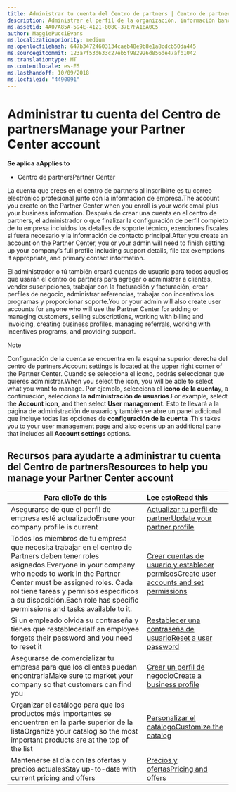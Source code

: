 ```yaml
---
title: Administrar tu cuenta del Centro de partners | Centro de partners
description: Administrar el perfil de la organización, información bancaria y fiscal y los usuarios.
ms.assetid: 4A07A85A-594E-4121-808C-37E7FA18A0C5
author: MaggiePucciEvans
ms.localizationpriority: medium
ms.openlocfilehash: 647b34724603134caeb48e9b8e1a8cdcb50da445
ms.sourcegitcommit: 123a7f53d633c27eb5f982926d856de47afb1042
ms.translationtype: MT
ms.contentlocale: es-ES
ms.lasthandoff: 10/09/2018
ms.locfileid: "4490091"
---
```

# <a name="manage-your-partner-center-account"></a><span data-ttu-id="bcfcc-103">Administrar tu cuenta del Centro de partners</span><span class="sxs-lookup"><span data-stu-id="bcfcc-103">Manage your Partner Center account</span></span>

**<span data-ttu-id="bcfcc-104">Se aplica a</span><span class="sxs-lookup"><span data-stu-id="bcfcc-104">Applies to</span></span>**

-  <span data-ttu-id="bcfcc-105">Centro de partners</span><span class="sxs-lookup"><span data-stu-id="bcfcc-105">Partner Center</span></span>

<span data-ttu-id="bcfcc-106">La cuenta que crees en el centro de partners al inscribirte es tu correo electrónico profesional junto con la información de empresa.</span><span class="sxs-lookup"><span data-stu-id="bcfcc-106">The account you create on the Partner Center when you enroll is your work email plus your business information.</span></span> <span data-ttu-id="bcfcc-107">Después de crear una cuenta en el centro de partners, el administrador o que finalizar la configuración de perfil completo de tu empresa incluidos los detalles de soporte técnico, exenciones fiscales si fuera necesario y la información de contacto principal.</span><span class="sxs-lookup"><span data-stu-id="bcfcc-107">After you create an account on the Partner Center, you or your admin will need to finish setting up your company’s full profile including support details, file tax exemptions if appropriate, and primary contact information.</span></span> 

<span data-ttu-id="bcfcc-108">El administrador o tú también creará cuentas de usuario para todos aquellos que usarán el centro de partners para agregar o administrar a clientes, vender suscripciones, trabajar con la facturación y facturación, crear perfiles de negocio, administrar referencias, trabajar con incentivos los programas y proporcionar soporte.</span><span class="sxs-lookup"><span data-stu-id="bcfcc-108">You or your admin will also create user accounts for anyone who will use the Partner Center for adding or managing customers, selling subscriptions, working with billing and invoicing, creating business profiles, managing referrals, working with incentives programs, and providing support.</span></span>

>[!NOTE]
><span data-ttu-id="bcfcc-109">Configuración de la cuenta se encuentra en la esquina superior derecha del centro de partners.</span><span class="sxs-lookup"><span data-stu-id="bcfcc-109">Account settings is located at the upper right corner of the Partner Center.</span></span> <span data-ttu-id="bcfcc-110">Cuando se selecciona el icono, podrás seleccionar que quieres administrar.</span><span class="sxs-lookup"><span data-stu-id="bcfcc-110">When you select the icon, you will be able to select what you want to manage.</span></span> <span data-ttu-id="bcfcc-111">Por ejemplo, selecciona el **icono de la cuenta**y, a continuación, selecciona la **administración de usuarios**.</span><span class="sxs-lookup"><span data-stu-id="bcfcc-111">For example, select the **Account icon**, and then select **User management**.</span></span> <span data-ttu-id="bcfcc-112">Esto te llevará a la página de administración de usuario y también se abre un panel adicional que incluye todas las opciones de **configuración de la cuenta** .</span><span class="sxs-lookup"><span data-stu-id="bcfcc-112">This takes you to your user management page and also opens up an additional pane that includes all **Account settings** options.</span></span>


## <a name="resources-to-help-you-manage-your-partner-center-account"></a><span data-ttu-id="bcfcc-113">Recursos para ayudarte a administrar tu cuenta del Centro de partners</span><span class="sxs-lookup"><span data-stu-id="bcfcc-113">Resources to help you manage your Partner Center account</span></span>

|**<span data-ttu-id="bcfcc-114">Para ello</span><span class="sxs-lookup"><span data-stu-id="bcfcc-114">To do this</span></span>**   |**<span data-ttu-id="bcfcc-115">Lee esto</span><span class="sxs-lookup"><span data-stu-id="bcfcc-115">Read this</span></span>**   |
|-----------------------|:-----------------------|
|<span data-ttu-id="bcfcc-116">Asegurarse de que el perfil de empresa esté actualizado</span><span class="sxs-lookup"><span data-stu-id="bcfcc-116">Ensure your company profile is current</span></span>   |[<span data-ttu-id="bcfcc-117">Actualizar tu perfil de partner</span><span class="sxs-lookup"><span data-stu-id="bcfcc-117">Update your partner profile</span></span>](update-your-partner-profile.md)|
|<span data-ttu-id="bcfcc-118">Todos los miembros de tu empresa que necesita trabajar en el centro de Partners deben tener roles asignados.</span><span class="sxs-lookup"><span data-stu-id="bcfcc-118">Everyone in your company who needs to work in the Partner Center must be assigned roles.</span></span> <span data-ttu-id="bcfcc-119">Cada rol tiene tareas y permisos específicos a su disposición.</span><span class="sxs-lookup"><span data-stu-id="bcfcc-119">Each role has specific permissions and tasks available to it.</span></span>|[<span data-ttu-id="bcfcc-120">Crear cuentas de usuario y establecer permisos</span><span class="sxs-lookup"><span data-stu-id="bcfcc-120">Create user accounts and set permissions</span></span>](create-user-accounts-and-set-permissions.md)|
|<span data-ttu-id="bcfcc-121">Si un empleado olvida su contraseña y tienes que restablecerla</span><span class="sxs-lookup"><span data-stu-id="bcfcc-121">If an employee forgets their password and you need to reset it</span></span>  |[<span data-ttu-id="bcfcc-122">Restablecer una contraseña de usuario</span><span class="sxs-lookup"><span data-stu-id="bcfcc-122">Reset a user password</span></span>](reset-a-user-password.md)|
|<span data-ttu-id="bcfcc-123">Asegurarse de comercializar tu empresa para que los clientes puedan encontrarla</span><span class="sxs-lookup"><span data-stu-id="bcfcc-123">Make sure to market your company so that customers can find you</span></span>   |[<span data-ttu-id="bcfcc-124">Crear un perfil de negocio</span><span class="sxs-lookup"><span data-stu-id="bcfcc-124">Create a business profile</span></span>](create-a-marketing-profile.md)|
|<span data-ttu-id="bcfcc-125">Organizar el catálogo para que los productos más importantes se encuentren en la parte superior de la lista</span><span class="sxs-lookup"><span data-stu-id="bcfcc-125">Organize your catalog so the most important products are at the top of the list</span></span>   |[<span data-ttu-id="bcfcc-126">Personalizar el catálogo</span><span class="sxs-lookup"><span data-stu-id="bcfcc-126">Customize the catalog</span></span>](customize-the-catalog.md)|
|<span data-ttu-id="bcfcc-127">Mantenerse al día con las ofertas y precios actuales</span><span class="sxs-lookup"><span data-stu-id="bcfcc-127">Stay up-to-date with current pricing and offers</span></span>   |[<span data-ttu-id="bcfcc-128">Precios y ofertas</span><span class="sxs-lookup"><span data-stu-id="bcfcc-128">Pricing and offers</span></span>](pricing-and-offers.md)|













 

 



